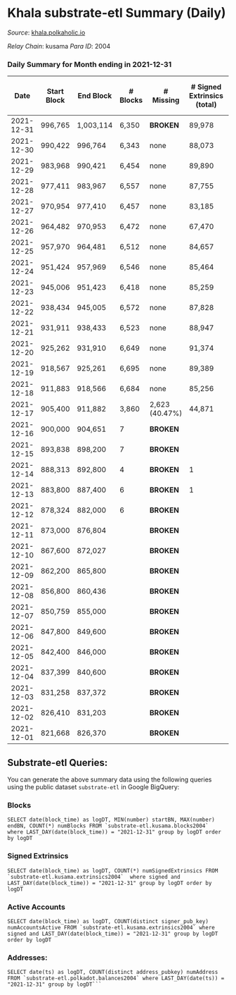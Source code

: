 # Khala substrate-etl Summary (Daily)

_Source_: [khala.polkaholic.io](https://khala.polkaholic.io)

*Relay Chain*: kusama
*Para ID*: 2004



### Daily Summary for Month ending in 2021-12-31


| Date | Start Block | End Block | # Blocks | # Missing | # Signed Extrinsics (total) | # Active Accounts | # Addresses with Balances | # Events | # Transfers | # XCM Transfers In | # XCM Transfers Out |
| ---- | ----------- | --------- | -------- | --------- | --------------------------- | ----------------- | ------------------------- | -------- | ----------- | ------------------ | ------------------- |
| 2021-12-31 | 996,765 | 1,003,114 | 6,350 |  **BROKEN**  | 89,978 | 1,308 | 13,764 | 946,050 | 142 ($120,999.62) |   |   |
| 2021-12-30 | 990,422 | 996,764 | 6,343 | none  | 88,073 | 1,297 | 13,763 | 926,617 | 102 ($460,007.06) |   |   |
| 2021-12-29 | 983,968 | 990,421 | 6,454 | none  | 89,890 | 1,321 | 13,760 | 784,965 | 77 ($84,158.76) |   |   |
| 2021-12-28 | 977,411 | 983,967 | 6,557 | none  | 87,755 | 1,335 | 13,748 | 76,336 | 7 ($3,804.67) |   |   |
| 2021-12-27 | 970,954 | 977,410 | 6,457 | none  | 83,185 | 1,367 | 13,744 | 38,538 | 13 ($10.27) |   |   |
| 2021-12-26 | 964,482 | 970,953 | 6,472 | none  | 67,470 | 1,363 |  |  |   |   |   |
| 2021-12-25 | 957,970 | 964,481 | 6,512 | none  | 84,657 | 1,317 | 13,755 | 75,310 | 26 ($825.68) |   |   |
| 2021-12-24 | 951,424 | 957,969 | 6,546 | none  | 85,464 | 1,265 |  |  |   |   |   |
| 2021-12-23 | 945,006 | 951,423 | 6,418 | none  | 85,259 | 1,539 | 13,745 | 107,858 | 18 ($199.75) |   |   |
| 2021-12-22 | 938,434 | 945,005 | 6,572 | none  | 87,828 | 1,609 | 13,741 | 115,469 | 69 ($54.49) |   |   |
| 2021-12-21 | 931,911 | 938,433 | 6,523 | none  | 88,947 | 1,560 | 13,739 | 78,041 | 48 ($4,140.68) |   |   |
| 2021-12-20 | 925,262 | 931,910 | 6,649 | none  | 91,374 | 1,591 | 13,732 | 80,095 | 36 ($1,336.30) |   |   |
| 2021-12-19 | 918,567 | 925,261 | 6,695 | none  | 89,389 | 1,262 | 13,730 | 117,788 | 45 ($88.72) |   |   |
| 2021-12-18 | 911,883 | 918,566 | 6,684 | none  | 85,256 | 1,154 | 13,724 | 73,772 | 61 ($384.13) |   |   |
| 2021-12-17 | 905,400 | 911,882 | 3,860 | 2,623 (40.47%) | 44,871 | 540 | 13,723 | 70,960 | 14 ($1,178.84) |   |   |
| 2021-12-16 | 900,000 | 904,651 | 7 |  **BROKEN**  |  |  |  |  |   |   |   |
| 2021-12-15 | 893,838 | 898,200 | 7 |  **BROKEN**  |  |  |  |  |   |   |   |
| 2021-12-14 | 888,313 | 892,800 | 4 |  **BROKEN**  | 1 | 1 |  |  |   |   |   |
| 2021-12-13 | 883,800 | 887,400 | 6 |  **BROKEN**  | 1 | 1 |  |  |   |   |   |
| 2021-12-12 | 878,324 | 882,000 | 6 |  **BROKEN**  |  |  |  |  |   |   |   |
| 2021-12-11 | 873,000 | 876,804 |  |  **BROKEN**  |  |  |  |  |   |   |   |
| 2021-12-10 | 867,600 | 872,027 |  |  **BROKEN**  |  |  |  |  |   |   |   |
| 2021-12-09 | 862,200 | 865,800 |  |  **BROKEN**  |  |  |  |  |   |   |   |
| 2021-12-08 | 856,800 | 860,436 |  |  **BROKEN**  |  |  |  |  |   |   |   |
| 2021-12-07 | 850,759 | 855,000 |  |  **BROKEN**  |  |  |  |  |   |   |   |
| 2021-12-06 | 847,800 | 849,600 |  |  **BROKEN**  |  |  |  |  |   |   |   |
| 2021-12-05 | 842,400 | 846,000 |  |  **BROKEN**  |  |  |  |  |   |   |   |
| 2021-12-04 | 837,399 | 840,600 |  |  **BROKEN**  |  |  |  |  |   |   |   |
| 2021-12-03 | 831,258 | 837,372 |  |  **BROKEN**  |  |  |  |  |   |   |   |
| 2021-12-02 | 826,410 | 831,203 |  |  **BROKEN**  |  |  |  |  |   |   |   |
| 2021-12-01 | 821,668 | 826,370 |  |  **BROKEN**  |  |  |  |  |   |   |   |

## Substrate-etl Queries:
You can generate the above summary data using the following queries using the public dataset `substrate-etl` in Google BigQuery:


### Blocks
```
SELECT date(block_time) as logDT, MIN(number) startBN, MAX(number) endBN, COUNT(*) numBlocks FROM `substrate-etl.kusama.blocks2004`  where LAST_DAY(date(block_time)) = "2021-12-31" group by logDT order by logDT
```


### Signed Extrinsics
```
SELECT date(block_time) as logDT, COUNT(*) numSignedExtrinsics FROM `substrate-etl.kusama.extrinsics2004`  where signed and LAST_DAY(date(block_time)) = "2021-12-31" group by logDT order by logDT
```


### Active Accounts
```
SELECT date(block_time) as logDT, COUNT(distinct signer_pub_key) numAccountsActive FROM `substrate-etl.kusama.extrinsics2004` where signed and LAST_DAY(date(block_time)) = "2021-12-31" group by logDT order by logDT
```


### Addresses:
```
SELECT date(ts) as logDT, COUNT(distinct address_pubkey) numAddress FROM `substrate-etl.polkadot.balances2004` where LAST_DAY(date(ts)) = "2021-12-31" group by logDT```

